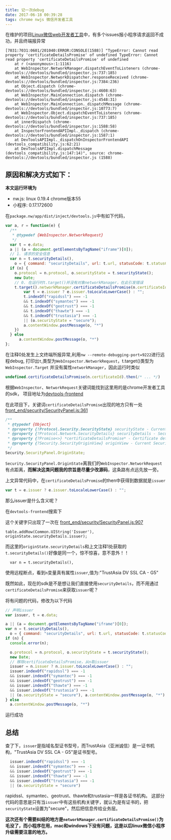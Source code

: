 ```yaml
---
title: 记一次debug
date: 2017-06-18 00:39:28
tags: chrome nwjs 微信开发者工具
---
```


在维护的项目[Linux微信web开发者工具](https://github.com/cytle/wechat_web_devtools)中，有多个issues报小程序请求返回不成功，并且终端报异常

```
[7031:7031:0601/201040:ERROR:CONSOLE(1588)] "TypeError: Cannot read property 'certificateDetailsPromise' of undefined TypeError: Cannot read property 'certificateDetailsPromise' of undefined
    at r (<anonymous>:1:1116)
    at WebInspector.NetworkManager.dispatchEventToListeners (chrome-devtools://devtools/bundled/inspector.js:737:185)
    at WebInspector.NetworkDispatcher.responseReceived (chrome-devtools://devtools/bundled/inspector.js:7384:236)
    at Object.dispatch (chrome-devtools://devtools/bundled/inspector.js:4608:63)
    at WebInspector.MainConnection.dispatch (chrome-devtools://devtools/bundled/inspector.js:4548:31)
    at WebInspector.MainConnection._dispatchMessage (chrome-devtools://devtools/bundled/inspector.js:10773:7)
    at WebInspector.Object.dispatchEventToListeners (chrome-devtools://devtools/bundled/inspector.js:737:185)
    at innerDispatch (chrome-devtools://devtools/bundled/inspector.js:1588:58)
    at InspectorFrontendAPIImpl._dispatch (chrome-devtools://devtools/bundled/inspector.js:1587:1)
    at DevToolsAPIImpl._dispatchOnInspectorFrontendAPI (devtools_compatibility.js:62:21)
    at DevToolsAPIImpl.dispatchMessage (devtools_compatibility.js:147:14)", source: chrome-devtools://devtools/bundled/inspector.js (1588)
```

## 原因和解决方式如下：

**本文运行环境为**

- nw.js: linux 0.19.4 chrome版本55
- 小程序: 0.17.172600

在`package.nw/app/dist/inject/devtools.js`中有如下代码，

```js
var a, r = function(e) {
  /**
   * @typedef {WebInspector.NetworkRequest}
   */
  var t = e.data;
  a || (a = document.getElementsByTagName("iframe")[0]);
  // 1. 请求的安全信息
  var n = t.securityDetails(),
    o = { command: "securityDetails", url: t.url, statusCode: t.statusCode, remoteAddress: t._remoteAddress };
  if (n) {
    o.protocol = n.protocol, o.securityState = t.securityState();
    new Date;
    // 0. 在运行时t.target()并没有对象networkManager，在此引发错误
    t.target().networkManager.certificateDetailsPromise(n.certificateId).then(function(e) {
        var t = e.issuer ? e.issuer.toLocaleLowerCase() : "";
        t.indexOf("rapidssl") === -1
        && t.indexOf("symantec") === -1
        && t.indexOf("geotrust") === -1
        && t.indexOf("thawte") === -1
        && t.indexOf("trustasia") === -1
        || (o.securityState = "secure");
        a.contentWindow.postMessage(o, "*")
    })
  } else
      a.contentWindow.postMessage(o, "*")
};
```

在注释0处发生上文终端所报异常,利用`nw --remote-debugging-port=9222`进行远程debug,
打印出`t`,类型为`WebInspector.NetworkRequest`，t.target()类型为`WebInspector.Target`
并没有属性`networkManager`，因此运行时类似

```js
undefined.certificateDetailsPromise(n.certificateId).then(/* ... */)
```

根据`WebInspector`、`NetworkRequest`关键词能找到这里用的是chrome开发者工具的sdk，
项目地址为[devtools-frontend](https://github.com/ChromeDevTools/devtools-frontend)

在此项目下，关键词`certificateDetailsPromise`出现的地方只有一处[front_end/security/SecurityPanel.js:361](https://github.com/ChromeDevTools/devtools-frontend/blob/c03abd24fb64d646bc4845699b7ff428dddbd507/front_end/security/SecurityPanel.js#L361)

```js
/**
 * @typedef {Object}
 * @property {!Protocol.Security.SecurityState} securityState - Current security state of the origin.
 * @property {?Protocol.Network.SecurityDetails} securityDetails - Security details of the origin, if available.
 * @property {?Promise<>} *certificateDetailsPromise* - Certificate details of the origin.
 * @property {?Security.SecurityOriginView} originView - Current SecurityOriginView corresponding to origin.
 */
Security.SecurityPanel.OriginState;
```


`Security.SecurityPanel.OriginState`离我们的`WebInspector.NetworkRequest`有点距离，**而解决这类问题我的宗旨是尽量少改源码**，这条路有点远先放一旁。

上文异常代码中，在`certificateDetailsPromise`的then中获得到数据就是`issuer`

```js
var t = e.issuer ? e.issuer.toLocaleLowerCase() : "";
```

那么issuer是什么含义呢？

在`devtools-frontend`搜索下

这个关键字只出现了一次在
[front_end/security/SecurityPanel.js:907](https://github.com/ChromeDevTools/devtools-frontend/blob/c03abd24fb64d646bc4845699b7ff428dddbd507/front_end/security/SecurityPanel.js#L907)

```
table.addRow(Common.UIString('Issuer'), originState.securityDetails.issuer);
```

而这里的`originState.securityDetails`和上文注释1处获取的`t.securityDetails()`好像是同一个，惊不惊喜，意不意外！！

```
  var n = t.securityDetails(),
```
使用远程断点，看到`n`变量真有属性`issuer`,值为:"TrustAsia DV SSL CA - G5"

既然如此，现在的sdk是不是想让我们直接使用`securityDetails`，而不用通过`certificateDetailsPromise`来获取`issuer`呢？

将有问题的代码，修改为以下代码

```js
// 声明issuer
var issuer, t = e.data;

a || (a = document.getElementsByTagName("iframe")[0]);
var n = t.securityDetails(),
  o = { command: "securityDetails", url: t.url, statusCode: t.statusCode, remoteAddress: t._remoteAddress };
if (n) {
  console.error(n);

  o.protocol = n.protocol, o.securityState = t.securityState();
  new Date;
  // 移除certificateDetailsPromise，从n取issuer
  issuer = n.issuer ? n.issuer.toLocaleLowerCase() : "";
  issuer.indexOf("rapidssl") === -1
  && issuer.indexOf("symantec") === -1
  && issuer.indexOf("geotrust") === -1
  && issuer.indexOf("thawte") === -1
  && issuer.indexOf("trustasia") === -1
  || (o.securityState = "secure"), a.contentWindow.postMessage(o, "*")
} else
  a.contentWindow.postMessage(o, "*")
```

运行成功


## 总结

查了下，`issuer`是指域名型证书型号，而TrustAsia（亚洲诚信）是一证书机构，"TrustAsia DV SSL CA - G5"是证书型号。


```js
  issuer.indexOf("rapidssl") === -1
  && issuer.indexOf("symantec") === -1
  && issuer.indexOf("geotrust") === -1
  && issuer.indexOf("thawte") === -1
  && issuer.indexOf("trustasia") === -1
  || (o.securityState = "secure")
```

rapidssl、symantec、geotrust、thawte和trustasia一样是各证书机构。
这部分代码的意思是只有当`issuer`中有这些机构关键字，就认为是有证书的，把`securityState`设置为"secure"，然后把信息传给业务层。

**这次还有个需要纠结的地方是`networkManager.certificateDetailsPromise()`为毛没了，而小程序在用，mac和windows下没有问题，这是以后linux微信小程序升级需要注意的地方。**
